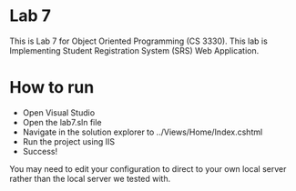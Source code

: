 # Lab 7
This is Lab 7 for Object Oriented Programming (CS 3330). This lab is Implementing Student Registration System (SRS) Web Application.

# How to run
- Open Visual Studio
- Open the lab7.sln file
- Navigate in the solution explorer  to ../Views/Home/Index.cshtml
- Run the project using IIS
- Success!

You may need to edit your configuration to direct to your own local server rather than the local server we tested with.
